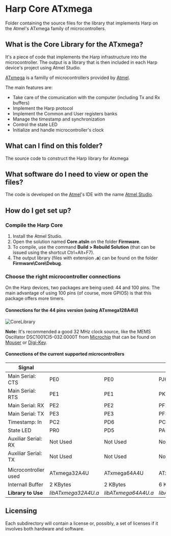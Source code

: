 # Harp Core ATxmega

Folder containing the source files for the library that implements Harp on the Atmel's ATxmega family of microcontrollers.

## What is the Core Library for the ATxmega?

It's a piece of code that implements the Harp infrastructure into the microcontroller.
The output is a library that is then included in each Harp device's project using Atmel Studio.

[ATxmega](http://www.atmel.com/products/microcontrollers/avr/avr_xmega.aspx) is a familly of microcontrollers provided by [Atmel](http://www.atmel.com/).

The main features are:

* Take care of the comunication with the computer (including Tx and Rx buffers)
* Implement the Harp protocol
* Implement the Common and User registers banks
* Manage the timestamp and synchronization
* Control the state LED
* Initialize and handle microcontroller's clock

## What can I find on this folder?

The source code to construct the Harp library for Atxmega

## What software do I need to view or open the files?

The code is developed on the [Atmel](http://www.atmel.com/)'s IDE with the name [Atmel Studio](http://www.atmel.com/tools/ATMELSTUDIO.aspx).

## How do I get set up? ###

### Compile the Harp Core

1. Install the Atmel Studio.
2. Open the solution named **Core.atsln** on the folder **Firmware**.
3. To compile, use the command **Build > Rebuild Solution** (that can be issued using the shortcut Ctrl+Alt+F7).
4. The output library (files with extension **.a**) can be found on the folder **Firmware\Core\Debug**.

### Choose the right microcontroller connections

On the Harp devices, two packages are being used: 44 and 100 pins. The main advantage of using 100 pins (of course, more GPIOS) is that this package offers more timers.

#### Connections for the 44 pins version (using ATxmega128A4U)

![CoreLibrary](Assets/44_Pins_Connection_Diagram.jpg)

**Note:** It's recommended a good 32 MHz clock source, like the MEMS Oscillator DSC1001CI5-032.0000T from [Microchip](http://www.microchip.com/) that can be found on [Mouser](www.mouser.com) or [Digi-Key](http://www.digikey.com/).

#### Connections of the current supported microcontrollers

| **Signal**          |                       |                   |                   |                 |
|-|-|-|-|-|
| Main Serial: CTS    | PE0                   | PE0               | PJ6               | PE0             |
| Main Serial: RTS    | PE1                   | PE1               | PK0               | PE1             |
| Main Serial: RX     | PE2                   | PE2               | PF2               | PE2             |
| Main Serial: TX     | PE3                   | PE3               | PF3               | PE3             |
| Timestamp: In       | PC2                   | PD6               | PC6               | PC2             |
| State LED           | PR0                   | PD5               | PA6               | PR0             |
| Auxiliar Serial: RX | Not Used              | Not Used          | Not used          | PD2             |
| Auxiliar Serial: TX | Not Used              | Not Used          | Not used          | PD3             |
|                     |                       |                   |                   |                 |
| Microcontroller used| ATxmega32A4U          | ATxmega64A4U      | ATxmega128A1U     | ATxmega128A4U   |
| Internall Buffer    | 2 KBytes              | 2 KBytes          | 6 KBytes          | 6 KBytes        |
| **Library to Use**  | *libATxmega32A4U.a*   |*libATxmega64A4U.a*|*libATxmega128A1U.a*|*libATxmega128A4U.a*|

## Licensing ##

Each subdirectory will contain a license or, possibly, a set of licenses if it involves both hardware and software.